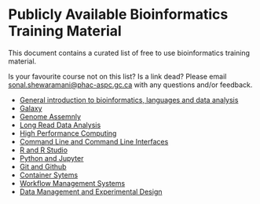 # Publicly Available Bioinformatics Training Material

This document contains a curated list of free to use bioinformatics training material.

Is your favourite course not on this list? Is a link dead? Please email [sonal.shewaramani@phac-aspc.gc.ca](mailto:sonal.shewaramani@phac-aspc.gc.ca) with any questions and/or feedback.

* [General introduction to bioinformatics, languages and data analysis](General.md)
* [Galaxy](Galaxy.md)
* [Genome Assemnly](Genomics.md)
* [Long Read Data Analysis](LRB.md)
* [High Performance Computing](HPC.md)
* [Command Line and Command Line Interfaces](CommandLine.md)
* [R and R Studio](R.md)
* [Python and Jupyter](Python.md)
* [Git and Github](Git.md)
* [Container Sytems](CS.md)
* [Workflow Management Systems](WFM.md)
* [Data Management and Experimental Design](DM.md)

